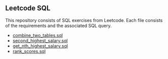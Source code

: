 ## Leetcode SQL
This repository consists of SQL exercises from Leetcode. 
Each file consists of the requirements and the associated SQL query.

- [combine_two_tables.sql](combine_two_tables.sql) 
- [second_highest_salary.sql](second_highest_salary.sql)
- [get_nth_highest_salary.sql](get_nth_highest_salary.sql)
- [rank_scores.sql](rank_scores.sql) 


